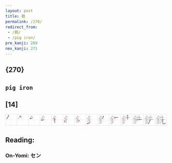 ```yaml
---
layout: post
title: 銑
permalink: /270/
redirect_from:
 - /銑/
 - /pig iron/
pre_kanji: 269
nex_kanji: 271
---
```


## {270}

## `pig iron`

## [14]

<div class="stroke"><img src="../images/E98A91.png" /></div>

## Reading:

### On-Yomi: セン
